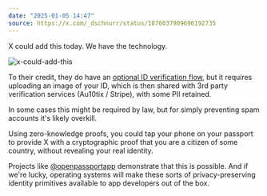 ```yaml
---
date: "2025-01-05 14:47"
source: https://x.com/_dschnurr/status/1876037909696192735
---
```


X could add this today. We have the technology.

![x-could-add-this](/static/2025-01-05-14-47-x-could-add-this.png)

To their credit, they do have an [optional ID verification flow](https://help.x.com/en/rules-and-policies/verification-policy), but it requires uploading an image of your ID, which is then shared with 3rd party verification services (Au10tix / Stripe), with some PII retained.

In some cases this might be required by law, but for simply preventing spam accounts it's likely overkill.

Using zero-knowledge proofs, you could tap your phone on your passport to provide X with a cryptographic proof that you are a citizen of some country, without revealing your real identity.

Projects like [@openpassportapp](https://x.com/openpassportapp) demonstrate that this is possible. And if we're lucky, operating systems will make these sorts of privacy-preserving identity primitives available to app developers out of the box.
